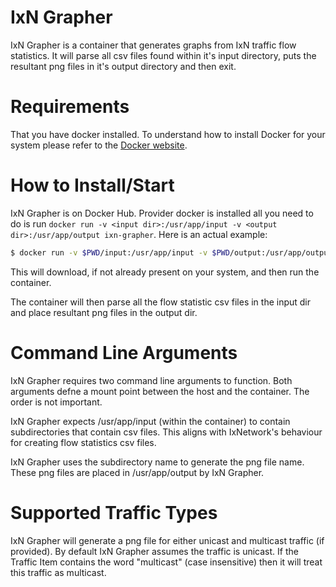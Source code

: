 # IxN Grapher
IxN Grapher is a container that generates graphs from IxN traffic flow statistics. It will parse all csv files found within it's input directory, puts the resultant png files in it's output directory and then exit.

# Requirements
That you have docker installed. To understand how to install Docker for your system please refer to the [Docker website](https://www.docker.com).

# How to Install/Start
IxN Grapher is on Docker Hub. Provider docker is installed all you need to do is run `docker run -v <input dir>:/usr/app/input -v <output dir>:/usr/app/output ixn-grapher`. Here is an actual example:

```bash
$ docker run -v $PWD/input:/usr/app/input -v $PWD/output:/usr/app/output ixn-grapher
```

This will download, if not already present on your system, and then run the container.

The container will then parse all the flow statistic csv files in the input dir and place resultant png files in the output dir.

# Command Line Arguments
IxN Grapher requires two command line arguments to function. Both arguments defne a mount point between the host and the container. The order is not important.

IxN Grapher expects /usr/app/input (within the container) to contain subdirectories that contain csv files. This aligns with IxNetwork's behaviour for creating flow statistics csv files.

IxN Grapher uses the subdirectory name to generate the png file name. These png files are placed in /usr/app/output by IxN Grapher.

# Supported Traffic Types
IxN Grapher will generate a png file for either unicast and multicast traffic (if provided). By default IxN Grapher assumes the traffic is unicast. If the Traffic Item contains the word "multicast" (case insensitive) then it will treat this traffic as multicast.